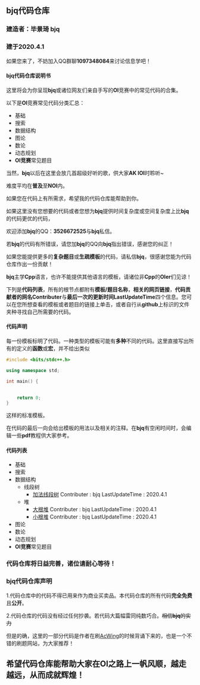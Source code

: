 ## bjq代码仓库
### 建造者：毕景琦 bjq
### 建于2020.4.1

如果您来了，不妨加入QQ群聊**1097348084**来讨论信息学吧！

#### bjq代码仓库说明书

这里将会为你呈现**bjq**或诸位网友们亲自手写的**OI**竞赛中的常见代码的合集。

以下是**OI**竞赛常见代码分类汇总：
+ 基础
+ 搜索
+ 数据结构
+ 图论
+ 数论
+ 动态规划
+ **OI竞赛**常见题目

当然，**bjq**以后在这里会放几首超级好听的歌，供大家**AK IOI**时聆听~

难度平均在**普及**至**NOI**内。

如果您在代码上有所需求，希望我的代码仓库能帮助到你。

如果这里没有您想要的代码或者您想为**bjq**提供时间复杂度或空间复杂度上比**bjq**的代码更优的代码，

欢迎添加**bjq**的QQ：**3526672525**与**bjq**私信。

若**bjq**的代码有所错误，请您加**bjq**的QQ向**bjq**指出错误，感谢您的纠正！

如果您能提供更多的**复杂题目**或**生疏模板**的代码，请私信**bjq**，很感谢您能为代码仓库作出一份贡献！

**bjq**主学**Cpp**语言，也许不能提供其他语言的模板，请诸位非**Cpp**的**OIer**们见谅！

下列是**代码列表**，所有的根节点都附有**模板/题目名称**，**相关的网页链接**，**代码贡献者的网名Contributer**与**最后一次的更新时间LastUpdateTime**四个信息。您可以在您所想查看的模板或者题目的链接上单击，或者自行从**github**上标识的文件夹种寻找自己所需要的代码。

#### 代码声明

每一份模板标明了代码。一种类型的模板可能有**多种**不同的代码。这里直接写出所有的定义的**函数**或**宏**，并不给出类似
```cpp
#include <bits/stdc++.h>

using namespace std;

int main() {

    
    return 0;
}
```
这样的标准模板。

在代码的最后一向会给出模板的用法以及相关的注释。在**bjq**有空闲时间时，会编辑一些**pdf**教程供大家参考。

#### 代码列表

+ 基础
+ 搜索
+ 数据结构
    - 线段树
        * [加法线段树](https://github.com/bjq2007/CppCodes/blob/master/数据结构/线段树/加法线段树.cpp) Contributer : bjq LastUpdateTime : 2020.4.1
    - 堆
        * [大根堆](https://github.com/bjq2007/CppCodes/blob/master/数据结构/堆/大根堆.cpp) Contributer : bjq LastUpdateTime : 2020.4.1
        * [小根堆](https://github.com/bjq2007/CppCodes/blob/master/数据结构/堆/小根堆.cpp) Contributer : bjq LastUpdateTime : 2020.4.1
+ 图论
+ 数论
+ 动态规划
+ **OI竞赛**常见题目

### 代码仓库将日益完善，诸位请耐心等待！

### bjq代码仓库声明

1.代码仓库中的代码不得已用来作为商业买卖品。本代码仓库的所有代码**完全免费**且**公开**。

2.代码仓库的代码没有经过任何抄袭。若代码大篇幅雷同纯数巧合。~~相信**bjq**的实力~~

但是的确，这里的一部分代码是作者在刷[AcWing](https://www.acwing.com)的时候背诵下来的，也是一个不错的刷题网站，为大家推荐！

## 希望代码仓库能帮助大家在OI之路上一帆风顺，越走越远，从而成就辉煌！

